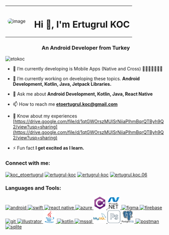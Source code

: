 <div align="center">
  <table>
    <tr>
      <td>
        <img width="220" 
             height="410" 
             alt="image" 
             src="https://github.com/user-attachments/assets/bad759f6-a774-4d64-aca6-b2fd928a9c23" 
             style="border-radius: 15px;" />
      </td>
      <td style="padding-left: 20px; vertical-align: middle;">
        <h1>Hi 👋, I'm Ertugrul KOC</h1>
      </td>
    </tr>
  </table>
</div>
<h3 align="center">An <b>Android</b> Developer from Turkey</h3>

<p align="left"> <img src="https://komarev.com/ghpvc/?username=etokoc&label=Profile%20views&color=0e75b6&style=flat" alt="etokoc" /> </p>

- 🔭 I’m currently developing is Mobile Apps (Native and Cross) 📱📱🚀🚀🚀📱📱

- 🌱 I’m currently working on developing these topics. **Android Development, Kotlin, Java, Jetpack Libraries.**

- 💬 Ask me about **Android Development, Kotlin, Java, React Native**

- 📫 How to reach me **etoertugrul.koc@gmail.com**

- 📄 Know about my experiences [https://drive.google.com/file/d/1qtGWOrszMUISrNiiaPlhmBqrQTByh9Q2/view?usp=sharing](https://drive.google.com/file/d/1qtGWOrszMUISrNiiaPlhmBqrQTByh9Q2/view?usp=sharing)

- ⚡ Fun fact **I get excited as I learn.**

<h3 align="left">Connect with me:</h3>
<p align="left">
<a href="https://twitter.com/koc_etoertugrul" target="blank"><img align="center" src="https://raw.githubusercontent.com/rahuldkjain/github-profile-readme-generator/master/src/images/icons/Social/twitter.svg" alt="koc_etoertugrul" height="30" width="40" /></a>
<a href="https://linkedin.com/in/ertugrul-koc" target="blank"><img align="center" src="https://raw.githubusercontent.com/rahuldkjain/github-profile-readme-generator/master/src/images/icons/Social/linked-in-alt.svg" alt="ertugrul-koc" height="30" width="40" /></a>
<a href="https://stackoverflow.com/users/ertugrul-koc" target="blank"><img align="center" src="https://raw.githubusercontent.com/rahuldkjain/github-profile-readme-generator/master/src/images/icons/Social/stack-overflow.svg" alt="ertugrul-koc" height="30" width="40" /></a>
<a href="https://instagram.com/ertugrul.koc.06" target="blank"><img align="center" src="https://raw.githubusercontent.com/rahuldkjain/github-profile-readme-generator/master/src/images/icons/Social/instagram.svg" alt="ertugrul.koc.06" height="30" width="40" /></a>
</p>

<h3 align="left">Languages and Tools:</h3>
<p align="left"> 
 <a href="https://vectorwiki.com/logo/react-native" target="blank"> <img src="https://www.vectorlogo.zone/logos/android/android-ar21~bgwhite.svg" alt="android" width="80" height="80"/>
 </a> 
  <a href="https://www.apple.com/tr/swift/" target="blank"> <img src="https://www.vectorlogo.zone/logos/swift/swift-ar21~bgwhite.svg" alt="swift" width="80" height="80"/>
<a href="https://vectorwiki.com/logo/react-native" target="blank"> <img src="https://www.vectorlogo.zone/logos/reactjs/reactjs-ar21~bgwhite.svg" alt="react native" width="80" height="80"/><a href="https://azure.microsoft.com/en-in/" target="_blank" rel="noreferrer"> <img src="https://www.vectorlogo.zone/logos/microsoft_azure/microsoft_azure-icon.svg" alt="azure" width="40" height="40"/> </a> <a href="https://www.w3schools.com/cs/" target="_blank" rel="noreferrer"> <img src="https://raw.githubusercontent.com/devicons/devicon/master/icons/csharp/csharp-original.svg" alt="csharp" width="40" height="40"/> </a> <a href="https://dotnet.microsoft.com/" target="_blank" rel="noreferrer"> <img src="https://raw.githubusercontent.com/devicons/devicon/master/icons/dot-net/dot-net-original-wordmark.svg" alt="dotnet" width="40" height="40"/> </a> <a href="https://www.figma.com/" target="_blank" rel="noreferrer"> <img src="https://www.vectorlogo.zone/logos/figma/figma-icon.svg" alt="figma" width="40" height="40"/> </a> <a href="https://firebase.google.com/" target="_blank" rel="noreferrer"> <img src="https://www.vectorlogo.zone/logos/firebase/firebase-icon.svg" alt="firebase" width="40" height="40"/> </a> <a href="https://git-scm.com/" target="_blank" rel="noreferrer"> <img src="https://www.vectorlogo.zone/logos/git-scm/git-scm-icon.svg" alt="git" width="40" height="40"/> </a> <a href="https://www.adobe.com/in/products/illustrator.html" target="_blank" rel="noreferrer"> <img src="https://www.vectorlogo.zone/logos/adobe_illustrator/adobe_illustrator-icon.svg" alt="illustrator" width="40" height="40"/> </a> <a href="https://www.java.com" target="_blank" rel="noreferrer"> <img src="https://raw.githubusercontent.com/devicons/devicon/master/icons/java/java-original.svg" alt="java" width="40" height="40"/> </a> <a href="https://kotlinlang.org" target="_blank" rel="noreferrer"> <img src="https://www.vectorlogo.zone/logos/kotlinlang/kotlinlang-icon.svg" alt="kotlin" width="40" height="40"/> </a> <a href="https://www.microsoft.com/en-us/sql-server" target="_blank" rel="noreferrer"> <img src="https://www.svgrepo.com/show/303229/microsoft-sql-server-logo.svg" alt="mssql" width="40" height="40"/> </a> <a href="https://www.mysql.com/" target="_blank" rel="noreferrer"> <img src="https://raw.githubusercontent.com/devicons/devicon/master/icons/mysql/mysql-original-wordmark.svg" alt="mysql" width="40" height="40"/> </a> <a href="https://www.photoshop.com/en" target="_blank" rel="noreferrer"> <img src="https://raw.githubusercontent.com/devicons/devicon/master/icons/photoshop/photoshop-line.svg" alt="photoshop" width="40" height="40"/> </a> <a href="https://www.postgresql.org" target="_blank" rel="noreferrer"> <img src="https://raw.githubusercontent.com/devicons/devicon/master/icons/postgresql/postgresql-original-wordmark.svg" alt="postgresql" width="40" height="40"/> </a> <a href="https://postman.com" target="_blank" rel="noreferrer"> <img src="https://www.vectorlogo.zone/logos/getpostman/getpostman-icon.svg" alt="postman" width="40" height="40"/> </a> <a href="https://www.sqlite.org/" target="_blank" rel="noreferrer"> <img src="https://www.vectorlogo.zone/logos/sqlite/sqlite-icon.svg" alt="sqlite" width="40" height="40"/> </a> 
</p>

